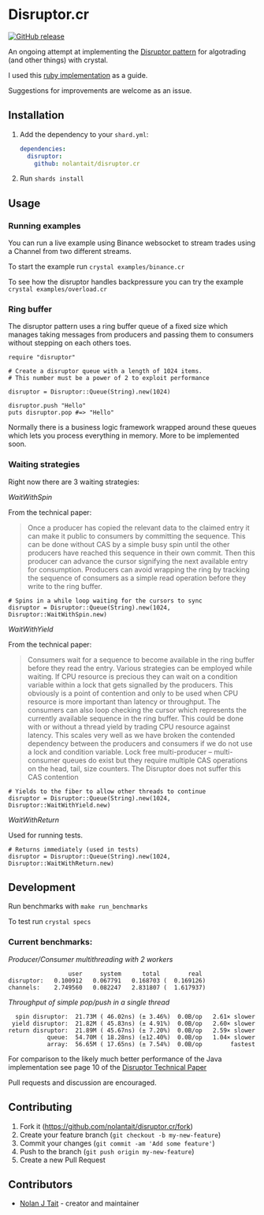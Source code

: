 # Disruptor.cr

[![GitHub release](https://img.shields.io/github/release/nolantait/disruptor.cr.svg)](https://github.com/nolantait/disruptor.cr/releases)

An ongoing attempt at implementing the 
[Disruptor pattern](https://martinfowler.com/articles/lmax.html)
for algotrading (and other things) with crystal.

I used this [ruby implementation](https://github.com/ileitch/disruptor) as a guide.

Suggestions for improvements are welcome as an issue.

## Installation

1. Add the dependency to your `shard.yml`:

   ```yaml
   dependencies:
     disruptor:
       github: nolantait/disruptor.cr
   ```

2. Run `shards install`

## Usage

### Running examples

You can run a live example using Binance websocket to stream
trades using a Channel from two different streams.

To start the example run `crystal examples/binance.cr`

To see how the disruptor handles backpressure you can try the example
`crystal examples/overload.cr`

### Ring buffer

The disruptor pattern uses a ring buffer queue of a fixed size
which manages taking messages from producers and passing them to consumers
without stepping on each others toes.

```crystal
require "disruptor"

# Create a disruptor queue with a length of 1024 items.
# This number must be a power of 2 to exploit performance

disruptor = Disruptor::Queue(String).new(1024)

disruptor.push "Hello"
puts disruptor.pop #=> "Hello"
```

Normally there is a business logic framework wrapped around these queues
which lets you process everything in memory. More to be implemented soon.


### Waiting strategies

Right now there are 3 waiting strategies:

*WaitWithSpin*

From the technical paper:

> Once a producer has copied the relevant data to the claimed entry it can
> make it public to consumers by committing the sequence. This can be done
> without CAS by a simple busy spin until the other producers have reached
> this sequence in their own commit. Then this producer can advance the
> cursor signifying the next available entry for consumption. Producers can
> avoid wrapping the ring by tracking the sequence of consumers as a simple
> read operation before they write to the ring buffer.

```crystal
# Spins in a while loop waiting for the cursors to sync
disruptor = Disruptor::Queue(String).new(1024, Disruptor::WaitWithSpin.new)
```

*WaitWithYield*

From the technical paper:

> Consumers wait for a sequence to become available in the ring buffer before
> they read the entry. Various strategies can be employed while waiting.
> If CPU resource is precious they can wait on a condition variable within a
> lock that gets signalled by the producers. This obviously is a point of
> contention and only to be used when CPU resource is more important than
> latency or throughput. The consumers can also loop checking the cursor which
> represents the currently available sequence in the ring buffer. This could
> be done with or without a thread yield by trading CPU resource against
> latency. This scales very well as we have broken the contended dependency
> between the producers and consumers if we do not use a lock and condition
> variable. Lock free multi-producer – multi-consumer queues do exist but
> they require multiple CAS operations on the head, tail, size counters.
> The Disruptor does not suffer this CAS contention

```crystal
# Yields to the fiber to allow other threads to continue
disruptor = Disruptor::Queue(String).new(1024, Disruptor::WaitWithYield.new)
```

*WaitWithReturn*

Used for running tests.

```crystal
# Returns immediately (used in tests)
disruptor = Disruptor::Queue(String).new(1024, Disruptor::WaitWithReturn.new)
```

## Development

Run benchmarks with `make run_benchmarks`

To test run `crystal specs`

### Current benchmarks:

*Producer/Consumer multithreading with 2 workers*
```
                 user     system      total        real
disruptor:   0.100912   0.067791   0.168703 (  0.169126)
channels:    2.749560   0.082247   2.831807 (  1.617937)
```

*Throughput of simple pop/push in a single thread*
```
  spin disruptor:  21.73M ( 46.02ns) (± 3.46%)  0.0B/op   2.61× slower
 yield disruptor:  21.82M ( 45.83ns) (± 4.91%)  0.0B/op   2.60× slower
return disruptor:  21.89M ( 45.67ns) (± 7.20%)  0.0B/op   2.59× slower
           queue:  54.70M ( 18.28ns) (±12.40%)  0.0B/op   1.04× slower
           array:  56.65M ( 17.65ns) (± 7.54%)  0.0B/op        fastest
```

For comparison to the likely much better performance of the Java implementation see
page 10 of the [Disruptor Technical Paper](https://lmax-exchange.github.io/disruptor/files/Disruptor-1.0.pdf)

Pull requests and discussion are encouraged.

## Contributing

1. Fork it (<https://github.com/nolantait/disruptor.cr/fork>)
2. Create your feature branch (`git checkout -b my-new-feature`)
3. Commit your changes (`git commit -am 'Add some feature'`)
4. Push to the branch (`git push origin my-new-feature`)
5. Create a new Pull Request

## Contributors

- [Nolan J Tait](https://github.com/nolantait) - creator and maintainer
